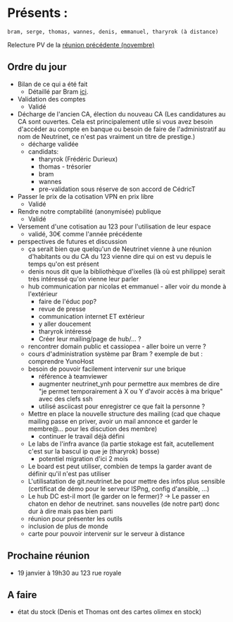 <!-- TITLE: 12/18 (A.G.) -->
<!-- SUBTITLE: Assemblée Générale du 18 décembre 2016 -->

# Présents :
    bram, serge, thomas, wannes, denis, emmanuel, tharyrok (à distance)
    
Relecture PV de la [réunion précédente (novembre)](/pvs/2016/11-17)


## Ordre du jour

- Bilan de ce qui a été fait
  - Détaillé par Bram [ici](/pvs/2016/bilan).
- Validation des comptes
  - Validé 
- Décharge de l'ancien CA, élection du nouveau CA (Les candidatures au CA sont ouvertes. Cela est principalement utile si
vous avez besoin d'accéder au compte en banque ou besoin de faire de
l'administratif au nom de Neutrinet, ce n'est pas vraiment un titre de prestige.)
  - décharge validée
  - candidats:
    - tharyrok (Frédéric Durieux)
    - thomas - trésorier
    - bram
    - wannes
    - pre-validation sous réserve de son accord de CédricT 
- Passer le prix de la cotisation VPN en prix libre
  - Validé 
- Rendre notre comptabilité (anonymisée) publique
  - Validé 
- Versement d'une cotisation au 123 pour l'utilisation de leur espace
  - validé, 30€ comme l'année précédente
- perspectives de futures et discussion
	- ça serait bien que quelqu'un de Neutrinet vienne à une réunion d'habitants ou du CA du 123 vienne dire qui on est vu depuis le temps qu'on est présent
  - denis nous dit que la bibliothèque d'ixelles (là où est philippe) serait très intéressé qu'on vienne leur parler
  - hub communication par nicolas et emmanuel
		- aller voir du monde à l'extérieur
    - faire de l'éduc pop?
    - revue de presse
    - communication internet ET extérieur
    - y aller doucement
    - tharyrok intéressé
    - Créer leur mailing/page de hub/... ?
  - rencontrer domain public et cassiopea
		- aller boire un verre ?
  - cours d'administration système par Bram ? exemple de but : comprendre YunoHost
  - besoin de pouvoir facilement intervenir sur une brique
      - référence à teamviewer
      - augmenter neutrinet\_ynh pour permettre aux membres de dire "je permet temporairement à X ou Y d'avoir accès à ma brique" avec des clefs ssh
      - utilisé asciicast pour enregistrer ce que fait la personne ?
  - Mettre en place la nouvelle structure des mailing (cad que chaque mailing passe en priver, avoir un mail annonce et garder le membre@... pour les discution des membre)
      - continuer le travail déjà défini
  - Le labs de l'infra avance (la partie stokage est fait, acutellement c'est sur la bascul ip que je (tharyrok) bosse)
      - potentiel migration d'ici 2 mois
  - Le board est peut utiliser, combien de temps la garder avant de définir qu'il n'est pas utiliser
  - L'utilisatation de git.neutrinet.be pour mettre des infos plus sensible (certificat de démo pour le serveur ISPng, config d'ansible, ...)
  - Le hub DC est-il mort (le garder on le fermer)? -> Le passer en chaton en dehor de neutrinet. sans nouvelles (de notre part) donc dur à dire mais pas bien parti
  - réunion pour présenter les outils
  - inclusion de plus de monde
  - carte pour pouvoir intervenir sur le serveur à distance

## Prochaine réunion
    
- 19 janvier à 19h30 au 123 rue royale

## A faire
    
- état du stock (Denis et Thomas ont des cartes olimex en stock)
